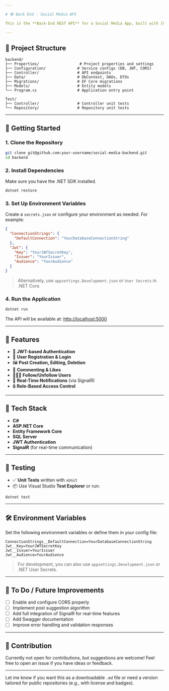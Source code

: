 ```yaml
---

# 🛠️ Back End - Social Media API

This is the **Back-End REST API** for a Social Media App, built with [C#](https://learn.microsoft.com/en-us/dotnet/csharp/) and [ASP.NET Core](https://learn.microsoft.com/en-us/aspnet/core/). It powers the core features of the platform, such as user authentication, post creation, commenting, and real-time notifications.

---
```


## 📁 Project Structure

```
backend/
├── Properties/                  # Project properties and settings
├── Configuration/              # Service configs (DB, JWT, CORS)
├── Controller/                 # API endpoints
├── Data/                       # DbContext, DAOs, DTOs
├── Migrations/                 # EF Core migrations
├── Models/                     # Entity models
└── Program.cs                  # Application entry point

Test/
├── Controller/                 # Controller unit tests
└── Repository/                 # Repository unit tests
```

---

## 🚀 Getting Started

### 1. Clone the Repository

```bash
git clone git@github.com:your-username/social-media-backend.git
cd backend
```

### 2. Install Dependencies

Make sure you have the .NET SDK installed.

```bash
dotnet restore
```

### 3. Set Up Environment Variables

Create a `secrets.json` or configure your environment as needed. For example:

```json
{
  "ConnectionStrings": {
    "DefaultConnection": "YourDatabaseConnectionString"
  },
  "Jwt": {
    "Key": "YourJWTSecretKey",
    "Issuer": "YourIssuer",
    "Audience": "YourAudience"
  }
}
```

> Alternatively, use `appsettings.Development.json` or `User Secrets` in .NET Core.

### 4. Run the Application

```bash
dotnet run
```

The API will be available at: [http://localhost:5000](http://localhost:5000)

---

## 🔑 Features

* 🔐 **JWT-based Authentication**
* 📝 **User Registration & Login**
* 🖼️ **Post Creation, Editing, Deletion**
* 💬 **Commenting & Likes**
* 🧑‍🤝‍🧑 **Follow/Unfollow Users**
* 📡 **Real-Time Notifications** (via SignalR)
* 🔒 **Role-Based Access Control**

---

## 🧹 Tech Stack

* **C#**
* **ASP.NET Core**
* **Entity Framework Core**
* **SQL Server**
* **JWT Authentication**
* **SignalR** (for real-time communication)

---

## 🧪 Testing

* ✅ **Unit Tests** written with `xUnit`
* 📦 Use Visual Studio **Test Explorer** or run:

```bash
dotnet test
```

---

## 🛠️ Environment Variables

Set the following environment variables or define them in your config file:

```
ConnectionStrings__DefaultConnection=YourDatabaseConnectionString
Jwt__Key=YourJWTSecretKey
Jwt__Issuer=YourIssuer
Jwt__Audience=YourAudience
```

> For development, you can also use `appsettings.Development.json` or .NET User Secrets.

---

## 📌 To Do / Future Improvements

* [ ] Enable and configure CORS properly
* [ ] Implement post suggestion algorithm
* [ ] Add full integration of SignalR for real-time features
* [ ] Add Swagger documentation
* [ ] Improve error handling and validation responses

---

## 🤝 Contribution

Currently not open for contributions, but suggestions are welcome! Feel free to open an issue if you have ideas or feedback.

---

Let me know if you want this as a downloadable `.md` file or need a version tailored for public repositories (e.g., with license and badges).
